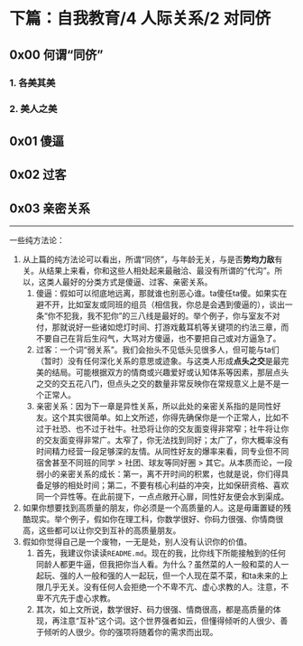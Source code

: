 # 下篇：自我教育/4 人际关系/2 对同侪

## 0x00 何谓“同侪”

### 1. 各美其美

### 2. 美人之美

## 0x01 傻逼

## 0x02 过客

## 0x03 亲密关系

-------------------------------------------------------

一些纯方法论：

1. 从上篇的纯方法论可以看出，所谓“同侪”，与年龄无关，与是否**势均力敌**有关。从结果上来看，你和这些人相处起来最融洽、最没有所谓的“代沟”。所以，这类人最好的分类方式是傻逼、过客、亲密关系。
   1. 傻逼：假如可以彻底地远离，那就谁也别恶心谁。ta傻任ta傻。如果实在避不开，比如室友或同班的组员（相信我，你总是会遇到傻逼的），谈出一条“你不犯我，我不犯你”的三八线是最好的。举个例子，你与室友不对付，那就说好一些诸如熄灯时间、打游戏戴耳机等关键项的约法三章，而不要自己在背后生闷气，大骂对方傻逼，也不要把自己或对方逼急了。
   2. 过客：一个词“弱关系”。我们会抬头不见低头见很多人，但可能与ta们（暂时）没有任何深化关系的意思或迹象。与这类人形成**点头之交**是最完美的结局。可能根据双方的情商或兴趣爱好或认知体系等因素，那层点头之交的交五花八门，但点头之交的数量非常反映你在常规意义上是不是一个正常人。
   3. 亲密关系：因为下一章是异性关系，所以此处的亲密关系指的是同性好友。这个其实很简单。如上文所述，你得先确保你是一个正常人，比如不过于社恐、也不过于社牛。社恐将让你的交友面变得非常窄；社牛将让你的交友面变得非常广。太窄了，你无法找到同好；太广了，你大概率没有时间精力经营一段足够深的友情。从同性好友的爆率来看，同专业但不同宿舍甚至不同班的同学 > 社团、球友等同好圈 > 其它。从本质而论，一段弱小的亲密关系的成长：第一，离不开时间的积累，也就是说，你们得具备足够的相处时间；第二，不要有核心利益的冲突，比如保研资格、喜欢同一个异性等。在此前提下，一点点敞开心扉，同性好友便会水到渠成。
2. 如果你想要找到高质量的朋友，你必须是一个高质量的人。这是毋庸置疑的残酷现实。举个例子，假如你在理工科，你数学很好、你码力很强、你情商很高，这些都可以让你交到互补的高质量朋友。
3. 假如你觉得自己是一个废物，一无是处，别人没有认识你的价值。
   1. 首先，我建议你读读`README.md`。现在的我，比你线下所能接触到的任何同龄人都更牛逼，但我把你当人看。为什么？虽然菜的人一般和菜的人一起玩、强的人一般和强的人一起玩，但一个人现在菜不菜，和ta未来的上限几乎无关。没有任何人会拒绝一个不卑不亢、虚心求教的人。注意，不卑不亢先于虚心求教。
   2. 其次，如上文所说，数学很好、码力很强、情商很高，都是高质量的体现，再注意“互补”这个词。这个世界强者如云，但懂得倾听的人很少、善于倾听的人很少。你的强项将随着你的需求而出现。